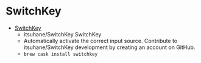 # SwitchKey
- [SwitchKey](https://github.com/itsuhane/SwitchKey)
  -  itsuhane/SwitchKey SwitchKey
  - Automatically activate the correct input source. Contribute to itsuhane/SwitchKey development by creating an account on GitHub.
  - `brew cask install switchkey`
